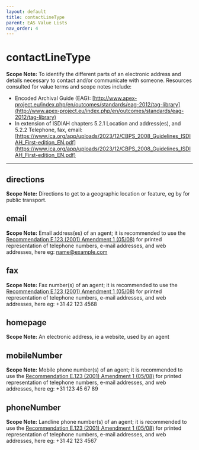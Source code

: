 ```yaml
---
layout: default
title: contactLineType
parent: EAS Value Lists
nav_order: 4
---
```


# contactLineType

**Scope Note:**
To identify the different parts of an electronic address and details necessary to contact and/or communicate with someone. Resources consulted for value terms and scope notes include:

- Encoded Archival Guide (EAG): [http://www.apex-project.eu/index.php/en/outcomes/standards/eag-2012/tag-library](http://www.apex-project.eu/index.php/en/outcomes/standards/eag-2012/tag-library)
- In extension of ISDIAH chapters 5.2.1 Location and address(es), and 5.2.2 Telephone, fax, email: [https://www.ica.org/app/uploads/2023/12/CBPS_2008_Guidelines_ISDIAH_First-edition_EN.pdf](https://www.ica.org/app/uploads/2023/12/CBPS_2008_Guidelines_ISDIAH_First-edition_EN.pdf)

___

## directions
**Scope Note:**
Directions to get to a geographic location or feature, eg by for public transport.

## email
**Scope Note:**
Email address(es) of an agent; it is recommended to use the [Recommendation E.123 (2001) Amendment 1 (05/08)](https://www.itu.int/rec/T-REC-E.123/en) for printed representation of telephone numbers, e-mail addresses, and web addresses, here eg: name@example.com

## fax
**Scope Note:**
Fax number(s) of an agent; it is recommended to use the [Recommendation E.123 (2001) Amendment 1 (05/08)](https://www.itu.int/rec/T-REC-E.123/en) for printed representation of telephone numbers, e-mail addresses, and web addresses, here eg: +31 42 123 4568

## homepage
**Scope Note:**
An electronic address, ie a website, used by an agent

## mobileNumber
**Scope Note:**
Mobile phone number(s) of an agent; it is recommended to use the [Recommendation E.123 (2001) Amendment 1 (05/08)](https://www.itu.int/rec/T-REC-E.123/en) for printed representation of telephone numbers, e-mail addresses, and web addresses, here eg: +31 123 45 67 89

## phoneNumber
**Scope Note:**
Landline phone number(s) of an agent; it is recommended to use the [Recommendation E.123 (2001) Amendment 1 (05/08)](https://www.itu.int/rec/T-REC-E.123/en) for printed representation of telephone numbers, e-mail addresses, and web addresses, here eg: +31 42 123 4567
